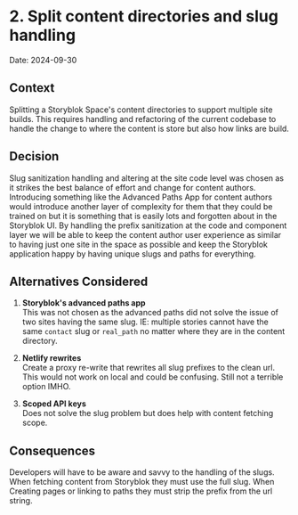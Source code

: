 # 2. Split content directories and slug handling

Date: 2024-09-30

## Context

Splitting a Storyblok Space's content directories to support multiple site builds. This requires handling and refactoring of the current codebase to handle the change to where the content is store but also how links are build.

## Decision

Slug sanitization handling and altering at the site code level was chosen as it strikes the best balance of effort and change for content authors. Introducing something like the Advanced Paths App for content authors would introduce another layer of complexity for them that they could be trained on but it is something that is easily lots and forgotten about in the Storyblok UI. By handling the prefix sanitization at the code and component layer we will be able to keep the content author user experience as similar to having just one site in the space as possible and keep the Storyblok application happy by having unique slugs and paths for everything.

## Alternatives Considered

1. **Storyblok's advanced paths app**  
This was not chosen as the advanced paths did not solve the issue of two sites having the same slug. IE: multiple stories cannot have the same `contact` slug or `real_path` no matter where they are in the content directory.

2. **Netlify rewrites**  
Create a proxy re-write that rewrites all slug prefixes to the clean url. This would not work on local and could be confusing. Still not a terrible option IMHO.

3. **Scoped API keys**  
Does not solve the slug problem but does help with content fetching scope.

## Consequences

Developers will have to be aware and savvy to the handling of the slugs. When fetching content from Storyblok they must use the full slug. When Creating pages or linking to paths they must strip the prefix from the url string. 
